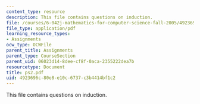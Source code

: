 ```yaml
---
content_type: resource
description: This file contains questions on induction.
file: /courses/6-042j-mathematics-for-computer-science-fall-2005/4923696c80e8e10c6737c3b4414bf1c2_ps2.pdf
file_type: application/pdf
learning_resource_types:
- Assignments
ocw_type: OCWFile
parent_title: Assignments
parent_type: CourseSection
parent_uid: 06023d14-8dee-cf8f-0aca-2355222dea7b
resourcetype: Document
title: ps2.pdf
uid: 4923696c-80e8-e10c-6737-c3b4414bf1c2
---
```

This file contains questions on induction.

